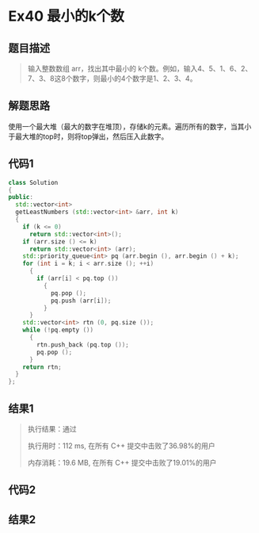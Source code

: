 # Ex40 最小的k个数

## 题目描述

> 输入整数数组 arr，找出其中最小的 k个数。例如，输入4、5、1、6、2、7、3、8这8个数字，则最小的4个数字是1、2、3、4。

## 解题思路

使用一个最大堆（最大的数字在堆顶），存储k的元素。遍历所有的数字，当其小于最大堆的top时，则将top弹出，然后压入此数字。

## 代码1

```cpp
class Solution
{
public:
  std::vector<int>
  getLeastNumbers (std::vector<int> &arr, int k)
  {
    if (k <= 0) 
      return std::vector<int>();
    if (arr.size () <= k)
      return std::vector<int> (arr);
    std::priority_queue<int> pq (arr.begin (), arr.begin () + k);
    for (int i = k; i < arr.size (); ++i)
      {
        if (arr[i] < pq.top ())
          {
            pq.pop ();
            pq.push (arr[i]);
          }
      }
    std::vector<int> rtn (0, pq.size ());
    while (!pq.empty ())
      {
        rtn.push_back (pq.top ());
        pq.pop ();
      }
    return rtn;
  }
};
```

## 结果1

> 执行结果：通过
>
> 执行用时：112 ms, 在所有 C++ 提交中击败了36.98%的用户
>
> 内存消耗：19.6 MB, 在所有 C++ 提交中击败了19.01%的用户

## 代码2

## 结果2

